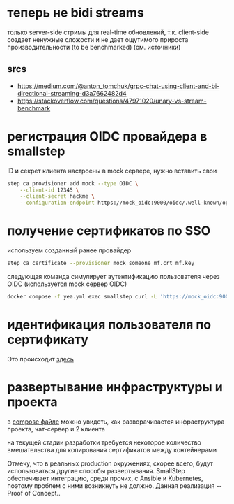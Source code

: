 # теперь не bidi streams

только server-side стримы для real-time обновлений, т.к. client-side
создает ненужные сложости и не дает ощутимого прироста
производительности (to be benchmarked) (см. источники)

## srcs

- <https://medium.com/@anton_tomchuk/grpc-chat-using-client-and-bi-directional-streaming-d3a7662482d4>
- <https://stackoverflow.com/questions/47971020/unary-vs-stream-benchmark>

# регистрация OIDC провайдера в smallstep

ID и секрет клиента настроены в mock сервере, нужно вставить свои
```sh
step ca provisioner add mock --type OIDC \
	--client-id 12345 \
	--client-secret hackme \
	--configuration-endpoint https://mock_oidc:9000/oidc/.well-known/openid-configuration
```

# получение сертификатов по SSO

используем созданный ранее провайдер
```sh
step ca certificate --provisioner mock someone mf.crt mf.key
```

следующая команда симулирует аутентификацию пользователя через OIDC (используется mock сервер OIDC)

```sh
docker compose -f yea.yml exec smallstep curl -L 'https://mock_oidc:9000/oidc/authorize?client_id=12345&code_challenge=MKsompFPHOHnzCr27WBNEPpP-zeFC40QBNB97Q3zq8s&code_challenge_method=S256&nonce=9ce6f8ec734a79a3ca082010b16796abe991aad9b5bef7e643326b097f9fe7ff&redirect_uri=http%3A%2F%2F127.0.0.1%3A39393&response_type=code&scope=openid+email&state=3NDTaWndYrWGRNpHvRMeiZGx7NrLnYi4'
```

# идентификация пользователя по сертификату

Это происходит [здесь](./cmd/server/main.go#L162)

# развертывание инфраструктуры и проекта

в [compose файле](./yea.yml) можно увидеть, как разворачивается инфраструктура проекта, чат-сервер и 2 клиента

на текущей стадии разработки требуется некоторое количество
вмешательства для копирования сертификатов между контейнерами

Отмечу, что в реальных production окружениях, скорее всего, будут
использоваться другие способы развертывания. SmallStep
обеспечивает интеграцию, среди прочих, с Ansible и Kubernetes,
поэтому проблем с ними возникнуть не должно. Данная
реализация -- Proof of Concept..
